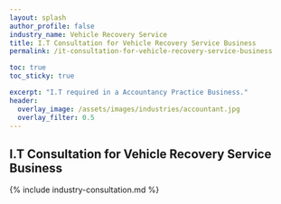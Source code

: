 ```yaml
---
layout: splash 
author_profile: false 
industry_name: Vehicle Recovery Service
title: I.T Consultation for Vehicle Recovery Service Business
permalink: /it-consultation-for-vehicle-recovery-service-business

toc: true
toc_sticky: true

excerpt: "I.T required in a Accountancy Practice Business."
header:
  overlay_image: /assets/images/industries/accountant.jpg
  overlay_filter: 0.5 
---
```


## I.T Consultation for Vehicle Recovery Service Business

{% include industry-consultation.md %}
